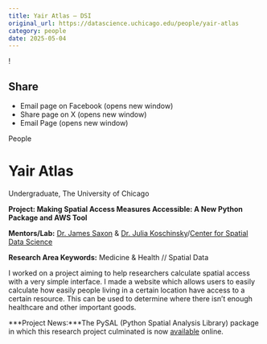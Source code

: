 ```yaml
---
title: Yair Atlas – DSI
original_url: https://datascience.uchicago.edu/people/yair-atlas
category: people
date: 2025-05-04
---
```


<!-- Table-like structure detected -->

!

## Share

* Email page on Facebook (opens new window)
* Share page on X (opens new window)
* Email Page (opens new window)

<!-- Table-like structure detected -->

People

# Yair Atlas

Undergraduate, The University of Chicago

**Project: Making Spatial Access Measures Accessible: A New Python Package and AWS Tool**

**Mentors/Lab:** [Dr. James Saxon](https://saxon.harris.uchicago.edu/) & [Dr. Julia Koschinsky](https://spatial.uchicago.edu/directories/full/all)/[Center for Spatial Data Science](https://spatial.uchicago.edu/)

**Research Area Keywords:** Medicine & Health // Spatial Data

I worked on a project aiming to help researchers calculate spatial access with a very simple interface. I made a website which allows users to easily calculate how easily people living in a certain location have access to a certain resource. This can be used to determine where there isn’t enough healthcare and other important goods.

***Project News:***The PySAL (Python Spatial Analysis Library) package in which this research project culminated is now [available](https://access.readthedocs.io/en/latest/#methods) online.